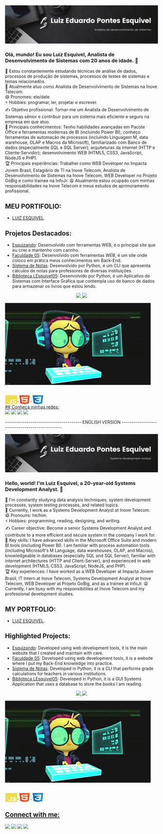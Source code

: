 ![Banner](luiz.png)

### Olá, mundo! Eu sou Luiz Esquivel, Analista de Desenvolvimento de Sistemas com 20 anos de idade. 👋
🌱 Estou constantemente estudando técnicas de análise de dados, processos de produção de sistemas, processos de testes de sistemas e temas relacionados. <br>
👯 Atualmente atuo como Analista de Desenvolvimento de Sistemas na Inove Telecom. <br> 
😄 Pronomes: ele/dele. <br>
⚡ Hobbies: programar, ler, projetar e escrever. <br>
✍ Objetivo profissional: Tornar-me um Analista de Desenvolvimento de Sistemas sênior e contribuir para um sistema mais eficiente e seguro na empresa em que atuo. <br>
🎍 Principais conhecimentos: Tenho habilidades avançadas em Pacote Office e ferramentas modernas de BI (incluindo Power BI), conheço ferramentas de automação de processos (incluindo Linguagem M, data warehouse, OLAP e Macros da Microsoft), familiarizado com Banco de dados (especialmente SQL e SQL Server); arquiteturas da internet (HTTP e Cliente-Servidor); desenvolvimento WEB (HTML5, CSS3, JavaScript, NodeJS e PHP). <br>
🏆 Principais experiências: Trabalhei como WEB Developer no Impacta Jovem Brasil, Estagiário de TI na Inove Telecom, Analista de Desenvolvimento de Sistemas na Inove Telecom, WEB Developer no Projeto GoBig e como trainee na InfoJr.
😫 Atualmente estou ocupado com minhas responsabilidades na Inove Telecom e meus estudos de aprimoramento profissional.

## MEU PORTIFOLIO:
- [LUIZ ESQUIVEL](https://luizesquivel05.github.io/portfolioLUIZESQUIVEL/).

## Projetos Destacados:
- [Esquizando](https://github.com/luizesquivel05/esquizando.git): Desenvolvido com ferramentas WEB, é o principal site que eu criei e mantenho com carinho.
- [Faculdade 05](https://github.com/luizesquivel05/faculdade05): Desenvolvido com ferramentas WEB, é um site onde coloco em prática meus conhecimentos em Back-End.
- [Sistema de Notas](https://github.com/luizesquivel05/sistemadenotas): Desenvolvido por Python, é um CLI que apresenta cálculos de notas para professores de diversas instituições.
- [Biblioteca LEsquivel05](https://github.com/luizesquivel05/bibliotecaLEsquivel05): Desenvolvido por Python, é um Aplicativo de Sistemas com Interface Gráfica que contempla uso de banco de dados para armazenar os livros que estou lendo.

<div align="center">
  <a href="https://github.com/luizesquivel05/luizesquivel05/">
  <img height="180em" src="https://github-readme-stats.vercel.app/api?username=luizesquivel05&show_icons=true&theme=dark&include_all_commits=true&count_private=true"/>
  <img height="180em" src="https://github-readme-stats.vercel.app/api/top-langs/?username=luizesquivel05&layout=compact&langs_count=7&theme=dark"/>
</div>

![Gif](gifanimado.gif)

<div style="display: inline_block"><br>
  <img align="center" alt="Luiz-Js" height="30" width="40" src="https://raw.githubusercontent.com/devicons/devicon/master/icons/javascript/javascript-plain.svg">
  <img align="center" alt="Luiz-HTML" height="30" width="40" src="https://raw.githubusercontent.com/devicons/devicon/master/icons/html5/html5-original.svg">
  <img align="center" alt="Luiz-CSS" height="30" width="40" src="https://raw.githubusercontent.com/devicons/devicon/master/icons/css3/css3-original.svg">
</div>
    ## Conheça minhas redes:
<div> 
  <a href="https://instagram.com/luizpontes.esquivel" target="_blank"><img src="https://img.shields.io/badge/-Instagram-%23E4405F?style=for-the-badge&logo=instagram&logoColor=white" target="_blank"></a>
 	<a href="https://www.twitch.tv/caimasvoltei" target="_blank"><img src="https://img.shields.io/badge/Twitch-9146FF?style=for-the-badge&logo=twitch&logoColor=white" target="_blank"></a>
  <a href = "mailto:luizpontes.esquivel@gmail.com"><img src="https://img.shields.io/badge/-Gmail-%23333?style=for-the-badge&logo=gmail&logoColor=white" target="_blank"></a>
  <a href="https://www.linkedin.com/in/luizesquivel/" target="_blank"><img src="https://img.shields.io/badge/-LinkedIn-%230077B5?style=for-the-badge&logo=linkedin&logoColor=white" target="_blank"></a> 
</div>

---------------------------------------  ENGLISH VERSION -----------------------------------------------

![Banner](bannerEN.png)

### Hello, world! I'm Luiz Esquivel, a 20-year-old Systems Development Analyst. 👋
🌱 I'm constantly studying data analysis techniques, system development processes, system testing processes, and related topics. <br>
👯 Currently, I work as a Systems Development Analyst at Inove Telecom. <br>
😄 Pronouns: he/him. <br>
⚡ Hobbies: programming, reading, designing, and writing. <br>
✍ Career objective: Become a senior Systems Development Analyst and contribute to a more efficient and secure system in the company I work for. <br>
🎍 Key skills: I have advanced skills in the Microsoft Office Suite and modern BI tools (including Power BI). I am familiar with process automation tools (including Microsoft's M Language, data warehouses, OLAP, and Macros), knowledgeable in databases (especially SQL and SQL Server), familiar with internet architectures (HTTP and Client-Server), and experienced in web development (HTML5, CSS3, JavaScript, NodeJS, and PHP). <br>
🏆 Key experiences: I have worked as a WEB Developer at Impacta Jovem Brasil, IT Intern at Inove Telecom, Systems Development Analyst at Inove Telecom, WEB Developer at Projeto GoBig, and as a trainee at InfoJr.
😫 Currently, I am busy with my responsibilities at Inove Telecom and my professional development studies.


## MY PORTFOLIO:
- [LUIZ ESQUIVEL](https://luizesquivel05.github.io/portfolioLUIZESQUIVEL/).

## Highlighted Projects:
- [Esquizando](https://github.com/luizesquivel05/esquizando.git): Developed using web development tools, it is the main website that I created and maintain with care.
- [Faculdade 05](https://github.com/luizesquivel05/faculdade05): Developed using web development tools, it is a website where I put my Back-End knowledge into practice.
- [Sistema de Notas](https://github.com/luizesquivel05/sistemadenotas): Developed in Python, it is a CLI that performs grade calculations for teachers in various institutions.
- [Biblioteca LEsquivel05](https://github.com/luizesquivel05/bibliotecaLEsquivel05): Developed in Python, it is a GUI Systems Application that uses a database to store the books I am reading.

<div align="center">
  <a href="https://github.com/luizesquivel05/luizesquivel05/">
  <img height="180em" src="https://github-readme-stats.vercel.app/api?username=luizesquivel05&show_icons=true&theme=dark&include_all_commits=true&count_private=true"/>
  <img height="180em" src="https://github-readme-stats.vercel.app/api/top-langs/?username=luizesquivel05&layout=compact&langs_count=7&theme=dark"/>
</div>

![Gif](gifanimado.gif)

<div style="display: inline_block"><br>
  <img align="center" alt="Luiz-Js" height="30" width="40" src="https://raw.githubusercontent.com/devicons/devicon/master/icons/javascript/javascript-plain.svg">
  <img align="center" alt="Luiz-HTML" height="30" width="40" src="https://raw.githubusercontent.com/devicons/devicon/master/icons/html5/html5-original.svg">
  <img align="center" alt="Luiz-CSS" height="30" width="40" src="https://raw.githubusercontent.com/devicons/devicon/master/icons/css3/css3-original.svg">
</div>

## Connect with me:
<div> 
  <a href="https://instagram.com/luizpontes.esquivel" target="_blank"><img src="https://img.shields.io/badge/-Instagram-%23E4405F?style=for-the-badge&logo=instagram&logoColor=white" target="_blank"></a>
 	<a href="https://www.twitch.tv/caimasvoltei" target="_blank"><img src="https://img.shields.io/badge/Twitch-9146FF?style=for-the-badge&logo=twitch&logoColor=white" target="_blank"></a>
  <a href="mailto:luizpontes.esquivel@gmail.com"><img src="https://img.shields.io/badge/-Gmail-%23333?style=for-the-badge&logo=gmail&logoColor=white" target="_blank"></a>
  <a href="https://www.linkedin.com/in/luizesquivel/" target="_blank"><img src="https://img.shields.io/badge/-LinkedIn-%230077B5?style=for-the-badge&logo=linkedin&logoColor=white" target="_blank"></a> 
</div>
